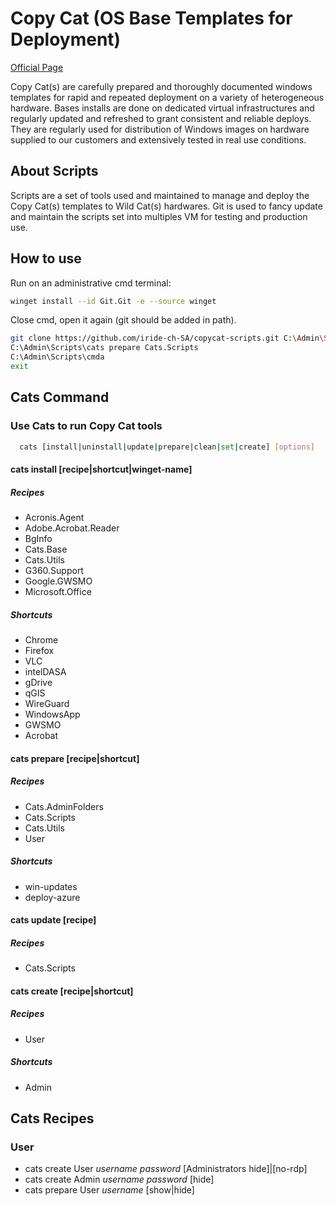 # Copy Cat (OS Base Templates for Deployment)
[Official Page](https://www.iride.ch/products/cats)

Copy Cat(s) are carefully prepared and thoroughly documented windows templates for rapid and repeated deployment on a variety of heterogeneous hardware. Bases installs are done on dedicated virtual infrastructures and regularly updated and refreshed to grant consistent and reliable deploys.
They are regularly used for distribution of Windows images on hardware supplied to our customers and extensively tested in real use conditions.

## About Scripts
Scripts are a set of tools used and maintained to manage and deploy the Copy Cat(s) templates to Wild Cat(s) hardwares.
Git is used to fancy update and maintain the scripts set into multiples VM for testing and production use.

## How to use
Run on an administrative cmd terminal:
```bash
winget install --id Git.Git -e --source winget
```
Close cmd, open it again (git should be added in path).

```bash
git clone https://github.com/iride-ch-SA/copycat-scripts.git C:\Admin\Scripts
C:\Admin\Scripts\cats prepare Cats.Scripts
C:\Admin\Scripts\cmda
exit
```

## Cats Command
### Use Cats to run Copy Cat tools
```bash
  cats [install|uninstall|update|prepare|clean|set|create] [options]
```
#### cats install [recipe|shortcut|winget-name]
##### Recipes
- Acronis.Agent
- Adobe.Acrobat.Reader
- BgInfo
- Cats.Base
- Cats.Utils
- G360.Support
- Google.GWSMO
- Microsoft.Office
##### Shortcuts
- Chrome
- Firefox
- VLC
- intelDASA
- gDrive
- qGIS
- WireGuard
- WindowsApp
- GWSMO
- Acrobat

#### cats prepare [recipe|shortcut]
##### Recipes
- Cats.AdminFolders
- Cats.Scripts
- Cats.Utils
- User
##### Shortcuts
- win-updates
- deploy-azure

#### cats update [recipe]
##### Recipes
- Cats.Scripts

#### cats create [recipe|shortcut]
##### Recipes
- User
##### Shortcuts
- Admin

## Cats Recipes
### User
- cats create User *username* *password* [Administrators hide]|[no-rdp]
- cats create Admin *username* *password* [hide]
- cats prepare User *username* [show|hide]
